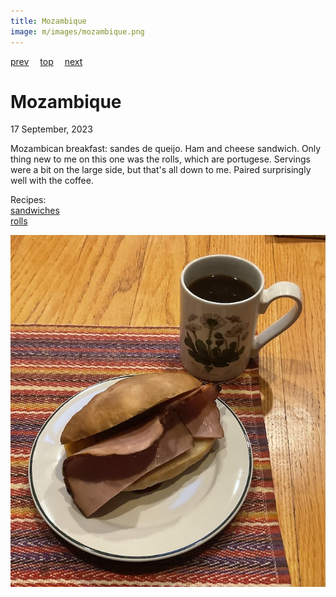 ```yaml
---
title: Mozambique
image: m/images/mozambique.png
---
```

[prev](morocco.md)&emsp;
[top](../index.md)&emsp;
[next](myanmar.md)
# Mozambique
17 September, 2023

Mozambican breakfast: sandes de queijo. Ham and cheese sandwich. Only
thing new to me on this one was the rolls, which are
portugese. Servings were a bit on the large side, but that's all down
to me.  Paired surprisingly well with the coffee.

Recipes:<br>
[sandwiches](http://www.foodbycountry.com/Kazakhstan-to-South-Africa/Mozambique.html)<br>
[rolls](https://www.easyportugueserecipes.com/portuguese-rolls-papo-secos/)

![breakfast](images/mozambique.jpeg)
